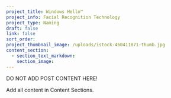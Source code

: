 ```yaml
---
project_title: Windows Hello™
project_info: Facial Recognition Technology
project_type: Naming
draft: false
link: false
sort_order:
project_thumbnail_image: /uploads/istock-460411871-thumb.jpg
content_section:
  - section_text_markdown:
    section_image:
---
```



DO NOT ADD POST CONTENT HERE!

Add all content in Content Sections.